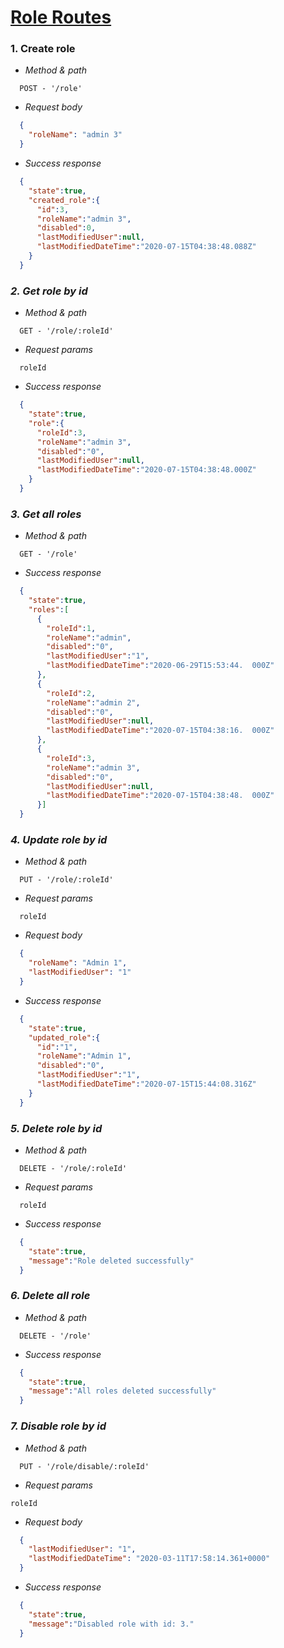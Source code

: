 
# <ins>Role Routes</ins>

### 1. Create role
- *Method & path*
```
  POST - '/role'  
```
- *Request body*
```json
  {
    "roleName": "admin 3"
  }
```
- *Success response*
```json
  {
    "state":true,
    "created_role":{
      "id":3,
      "roleName":"admin 3",
      "disabled":0,
      "lastModifiedUser":null,
      "lastModifiedDateTime":"2020-07-15T04:38:48.088Z"
    }
  }
```

### *2. Get role by id*
- *Method & path*
```
  GET - '/role/:roleId'
```
- *Request params*
```
  roleId
```
- *Success response*
```json
  {
    "state":true,
    "role":{
      "roleId":3,
      "roleName":"admin 3",
      "disabled":"0",
      "lastModifiedUser":null,
      "lastModifiedDateTime":"2020-07-15T04:38:48.000Z"
    }
  }
```
### *3. Get all roles*
- *Method & path*
```
  GET - '/role'
```
- *Success response*
```json
  {
    "state":true,
    "roles":[
      {
        "roleId":1,
        "roleName":"admin",
        "disabled":"0",
        "lastModifiedUser":"1",
        "lastModifiedDateTime":"2020-06-29T15:53:44.  000Z"
      },
      {
        "roleId":2,
        "roleName":"admin 2",
        "disabled":"0",
        "lastModifiedUser":null,
        "lastModifiedDateTime":"2020-07-15T04:38:16.  000Z"
      },
      {
        "roleId":3,
        "roleName":"admin 3",
        "disabled":"0",
        "lastModifiedUser":null,
        "lastModifiedDateTime":"2020-07-15T04:38:48.  000Z"
      }]
  }
```
### *4. Update role by id*
- *Method & path*
```
  PUT - '/role/:roleId'
```
- *Request params*
```
  roleId
```
- *Request body*
```json
  {
    "roleName": "Admin 1",
    "lastModifiedUser": "1"
  }
```
- *Success response*
```json
  {
    "state":true,
    "updated_role":{
      "id":"1",
      "roleName":"Admin 1",
      "disabled":"0",
      "lastModifiedUser":"1",
      "lastModifiedDateTime":"2020-07-15T15:44:08.316Z"
    }
  }
```
### *5. Delete role by id*
- *Method & path*
```
  DELETE - '/role/:roleId'
```
- *Request params*
```
  roleId
```
- *Success response*
```json
  {
    "state":true,
    "message":"Role deleted successfully"
  }
```
### *6. Delete all role*
- *Method & path*
```
  DELETE - '/role'
```
- *Success response*
```json
  {
    "state":true,
    "message":"All roles deleted successfully"
  }
```
### *7. Disable role by id*
- *Method & path*
```
  PUT - '/role/disable/:roleId'
```
- *Request params*
```
roleId
```
- *Request body*
```json
  {
    "lastModifiedUser": "1",
    "lastModifiedDateTime": "2020-03-11T17:58:14.361+0000"
  }
```
- *Success response*
```json
  {
    "state":true,
    "message":"Disabled role with id: 3."
  }
```